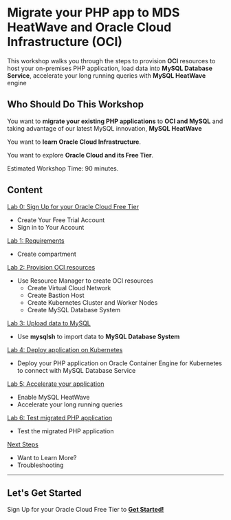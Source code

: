 # Migrate your PHP app to MDS HeatWave and Oracle Cloud Infrastructure (OCI) 

This workshop walks you through the steps to provision **OCI** resources to host your on-premises PHP application, load data into **MySQL Database Service**, accelerate your long running queries with **MySQL HeatWave** engine

## Who Should Do This Workshop

You want to **migrate your existing PHP applications** to **OCI and MySQL** and taking advantage of our latest MySQL innovation, **MySQL HeatWave**

You want to **learn Oracle Cloud Infrastructure**.

You want to explore **Oracle Cloud and its Free Tier**.

Estimated Workshop Time: 90 minutes.

## Content

[Lab 0: Sign Up for your Oracle Cloud Free Tier](lab0/README.md)

- Create Your Free Trial Account
- Sign in to Your Account

[Lab 1: Requirements](lab1/README.md)

- Create compartment

[Lab 2: Provision OCI resources](lab2/README.md)

- Use Resource Manager to create OCI resources
  - Create Virtual Cloud Network
  - Create Bastion Host
  - Create Kubernetes Cluster and Worker Nodes
  - Create MySQL Database System

[Lab 3: Upload data to MySQL](lab3/README.md)

- Use **mysqlsh** to import data to **MySQL Database System**

[Lab 4: Deploy application on Kubernetes](lab4/README.md)

- Deploy your PHP application on Oracle Container Engine for Kubernetes to connect with MySQL Database Service

[Lab 5: Accelerate your application](lab5/README.md)

- Enable MySQL HeatWave
- Accelerate your long running queries

[Lab 6: Test migrated PHP application](lab6/README.md)

- Test the migrated PHP application

[Next Steps](next/README.md)

- Want to Learn More?
- Troubleshooting

---

## Let's Get Started

Sign Up for your Oracle Cloud Free Tier to [**Get Started!**](./lab0/README.md)
